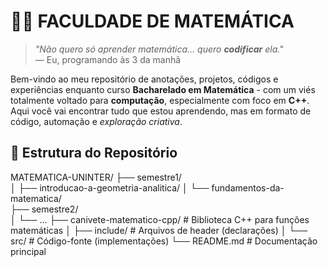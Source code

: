 # 🧨🧠 FACULDADE DE MATEMÁTICA  

> *"Não quero só aprender matemática... quero **codificar** ela."*  
> — Eu, programando às 3 da manhã  

Bem-vindo ao meu repositório de anotações, projetos, códigos e experiências enquanto curso **Bacharelado em Matemática** - com um viés totalmente voltado para **computação**, especialmente com foco em **C++**. Aqui você vai encontrar tudo que estou aprendendo, mas em formato de código, automação e *exploração criativa*. 

## 📂 **Estrutura do Repositório**
MATEMATICA-UNINTER/
├── semestre1/                      
│   ├── introducao-a-geometria-analitica/
│   └── fundamentos-da-matematica/         
├── semestre2/                       
│   └── ...
├── canivete-matematico-cpp/         # Biblioteca C++ para funções matemáticas
│   ├── include/                     # Arquivos de header (declarações)
│   └── src/                         # Código-fonte (implementações)
└── README.md                        # Documentação principal

